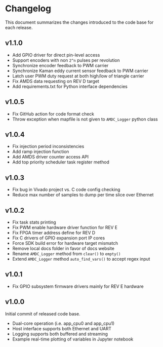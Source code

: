 # Changelog

This document summarizes the changes introduced to the code base for each release.

## v1.1.0

- Add GPIO driver for direct pin-level access
- Support encoders with non `2^n` pulses per revolution
- Synchronize encoder feedback to PWM carrier
- Synchronize Kaman eddy current sensor feedback to PWM carrier
- Latch user PWM duty request at both high/low of triangle carrier
- Fix AMDS data requesting on REV D target
- Add requirements.txt for Python interface dependencies

## v1.0.5

- Fix GitHub action for code format check
- Throw exception when mapfile is not given to `AMDC_Logger` python class

## v1.0.4

- Fix injection period inconsistencies
- Add ramp injection function
- Add AMDS driver counter access API
- Add top priority scheduler task register method

## v1.0.3

- Fix bug in Vivado project vs. C code config checking
- Reduce max number of samples to dump per time slice over Ethernet

## v1.0.2

- Fix task stats printing
- Fix PWM enable hardware driver function for REV E
- Fix FPGA timer address define for REV D
- Fix C drivers of GPIO expansion port IP cores
- Force SDK build error for hardware target mismatch
- Remove local docs folder in favor of docs website
- Rename `AMDC_Logger` method from `clear()` to `empty()`
- Extend `AMDC_Logger` method `auto_find_vars()` to accept regex input

## v1.0.1

- Fix GPIO subsystem firmware drivers mainly for REV E hardware

## v1.0.0

Initial commit of released code base.

- Dual-core operation (i.e. app_cpu0 and app_cpu1)
- Host interface supports both Ethernet and UART
- Logging supports both buffered and streaming
- Example real-time plotting of variables in Jupyter notebook
